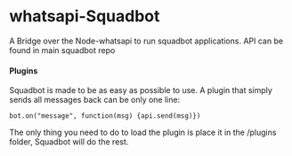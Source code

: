 # whatsapi-Squadbot
A Bridge over the Node-whatsapi to run squadbot applications. API can be found in main squadbot repo

#### Plugins
Squadbot is made to be as easy as possible to use.  A plugin that simply sends all messages back can be only one line:

```bot.on("message", function(msg) {api.send(msg)})```

The only thing you need to do to load the plugin is place it in the /plugins folder, Squadbot will do the rest.
